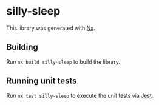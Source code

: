 # silly-sleep

This library was generated with [Nx](https://nx.dev).

## Building

Run `nx build silly-sleep` to build the library.

## Running unit tests

Run `nx test silly-sleep` to execute the unit tests via [Jest](https://jestjs.io).
